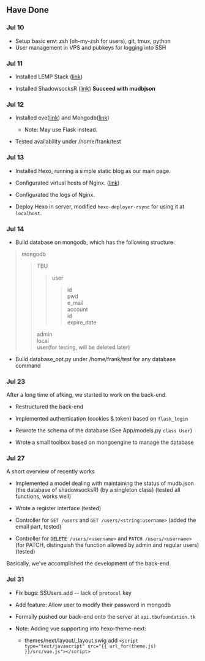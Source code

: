 ## Have Done 

### Jul 10

* Setup basic env: zsh (oh-my-zsh for users), git, tmux, python
* User management in VPS and pubkeys for logging into SSH

### Jul 11

* Installed LEMP Stack ([link](https://www.digitalocean.com/community/tutorials/how-to-install-linux-nginx-mysql-php-lemp-stack-in-ubuntu-16-04))

* Installed ShadowsocksR ([link](https://github.com/breakwa11/shadowsocks-rss/wiki/Server-Setup(manyuser-with-mysql)))  **Succeed with mudbjson**

### Jul 12

* Installed eve([link](http://python-eve.org/quickstart.html#database-interlude)) and Mongodb([link](https://docs.mongodb.com/manual/tutorial/install-mongodb-on-ubuntu/)) 
    * Note: May use Flask instead.

* Tested availability under /home/frank/test

### Jul 13

* Installed Hexo, running a simple static blog as our main page.

* Configurated virtual hosts of Nginx. ([link](https://www.digitalocean.com/community/tutorials/how-to-set-up-nginx-server-blocks-virtual-hosts-on-ubuntu-16-04))
* Configurated the logs of Nginx.

* Deploy Hexo in server, modified `hexo-deployer-rsync` for using it at `localhost`.

### Jul 14

* Build database on mongodb, which has the following structure:

> mongodb  
>> TBU  
>>> user  
>>>> id  
>>>> pwd  
>>>> e_mail  
>>> account  
>>>> id  
>>>> expire_date  
>>>
>> admin  
>> local  
>> user(for testing, will be deleted later)

* Build database_opt.py under /home/frank/test for any database command

### Jul 23

After a long time of afking, we started to work on the back-end.

* Restructured the back-end

* Implemented authentication (cookies & token) based on `flask_login`

* Rewrote the schema of the database (See App/models.py `class User`)

* Wrote a small toolbox based on mongoengine to manage the database

### Jul 27

A short overview of recently works

* Implemented a model dealing with maintaining the status of mudb.json (the database of shadowsocksR) (by a singleton class) (tested all functions, works well)

* Wrote a register interface (tested)

* Controller for `GET /users` and `GET /users/<string:username>` (added the email part, tested)

* Controller for `DELETE /users/<username>` and `PATCH /users/<username>` (for PATCH, distinguish the function allowed by admin and regular users) (tested)

Basically, we've accomplished the development of the back-end.

### Jul 31

* Fix bugs: SSUsers.add -- lack of `protocol` key

* Add feature: Allow user to modify their password in mongodb

* Formally pushed our back-end onto the server at `api.tbufoundation.tk`

* Note: Adding vue supporting into hexo-theme-next:
    * themes/next/layout/_layout.swig add
    `<script type="text/javascript" src="{{ url_for(theme.js) }}/src/vue.js"></script>`